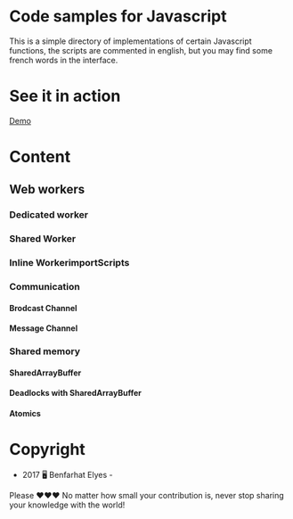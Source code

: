 # Code samples for Javascript

This is a simple directory of implementations of certain Javascript functions, the scripts are commented in english, but you may find some french words in the interface.

# See it in action 

[Demo](https://benfarhat.github.io/Code-samples-for-JavaScript/)

# Content

## Web workers

### Dedicated worker
### Shared Worker
### Inline WorkerimportScripts

### Communication

#### Brodcast Channel

#### Message Channel

### Shared memory

#### SharedArrayBuffer

#### Deadlocks with SharedArrayBuffer 

#### Atomics


# Copyright

- 2017 🖥 Benfarhat Elyes -

Please ❤❤❤ No matter how small your contribution is, never stop sharing your knowledge with the world!